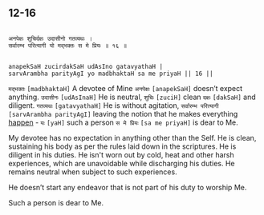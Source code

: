 ## 12-16


```shloka-sa

अनपेक्षः शुचिर्दक्षः उदासीनो गतव्यथः ।
सर्वारम्भ परित्यागी यो मद्भक्तः स मे प्रियः ॥ १६ ॥

```
```shloka-sa-hk

anapekSaH zucirdakSaH udAsIno gatavyathaH |
sarvArambha parityAgI yo madbhaktaH sa me priyaH || 16 ||

```
`मद्भक्तः` `[madbhaktaH]` A devotee of Mine `अनपेक्षः` `[anapekSaH]` doesn’t expect anything. `उदासीनः` `[udAsInaH]` He is neutral, `शुचिः` `[zuciH]` clean `दक्षः` `[dakSaH]` and diligent. `गतव्यथः` `[gatavyathaH]` He is without agitation, `सर्वारम्भ परित्यागी` `[sarvArambha parityAgI]` leaving the notion that he makes everything 
[happen](14-19.md#happenings) - `यः` `[yaH]` such a person `स मे प्रियः` `[sa me priyaH]` is dear to Me.

My devotee has no expectation in anything other than the Self. He is clean, sustaining his body as per the rules laid down in the scriptures. He is diligent in his duties. He isn't worn out by cold, heat and other harsh experiences, which are unavoidable while discharging his duties. He remains neutral when subject to such experiences. 

He doesn’t start any endeavor that is not part of his duty to worship Me. 

Such a person is dear to Me.


